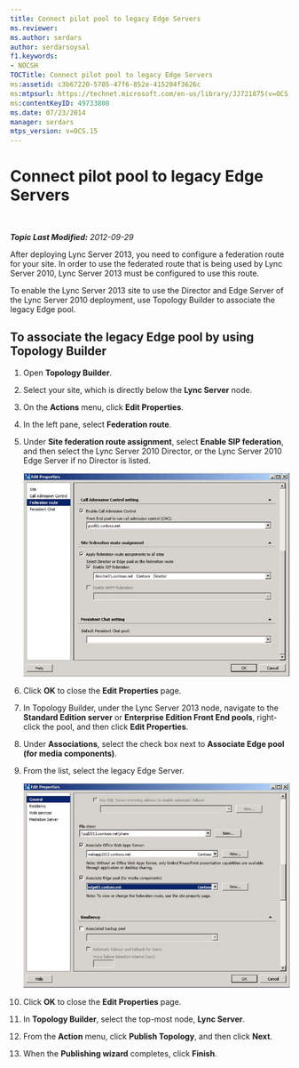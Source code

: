 ```yaml
---
title: Connect pilot pool to legacy Edge Servers
ms.reviewer: 
ms.author: serdars
author: serdarsoysal
f1.keywords:
- NOCSH
TOCTitle: Connect pilot pool to legacy Edge Servers
ms:assetid: c3b67220-5705-47f6-852e-415204f3626c
ms:mtpsurl: https://technet.microsoft.com/en-us/library/JJ721875(v=OCS.15)
ms:contentKeyID: 49733808
ms.date: 07/23/2014
manager: serdars
mtps_version: v=OCS.15
---
```


# Connect pilot pool to legacy Edge Servers

<div data-xmlns="http://www.w3.org/1999/xhtml">

<div class="topic" data-xmlns="http://www.w3.org/1999/xhtml" data-msxsl="urn:schemas-microsoft-com:xslt" data-cs="https://msdn.microsoft.com/">

<div data-asp="https://msdn2.microsoft.com/asp">



</div>

<div id="mainSection">

<div id="mainBody">

<span> </span>

_**Topic Last Modified:** 2012-09-29_

After deploying Lync Server 2013, you need to configure a federation route for your site. In order to use the federated route that is being used by Lync Server 2010, Lync Server 2013 must be configured to use this route.

To enable the Lync Server 2013 site to use the Director and Edge Server of the Lync Server 2010 deployment, use Topology Builder to associate the legacy Edge pool.

<div>

## To associate the legacy Edge pool by using Topology Builder

1.  Open **Topology Builder**.

2.  Select your site, which is directly below the **Lync Server** node.

3.  On the **Actions** menu, click **Edit Properties**.

4.  In the left pane, select **Federation route**.

5.  Under **Site federation route assignment**, select **Enable SIP federation**, and then select the Lync Server 2010 Director, or the Lync Server 2010 Edge Server if no Director is listed.
    
    ![Edit Properties, Federation route page](images/JJ721875.5f1d04c3-c724-426d-b27d-3fe89c6c5cfb(OCS.15).jpg "Edit Properties, Federation route page")  

6.  Click **OK** to close the **Edit Properties** page.

7.  In Topology Builder, under the Lync Server 2013 node, navigate to the **Standard Edition server** or **Enterprise Edition Front End pools**, right-click the pool, and then click **Edit Properties**.

8.  Under **Associations**, select the check box next to **Associate Edge pool (for media components)**.

9.  From the list, select the legacy Edge Server.
    
    ![Edit Properties dialog, selecting the legacy Edge](images/JJ721875.feae8156-540e-4804-bb0a-2b5736ec2900(OCS.15).jpg "Edit Properties dialog, selecting the legacy Edge")  

10. Click **OK** to close the **Edit Properties** page.

11. In **Topology Builder**, select the top-most node, **Lync Server**.

12. From the **Action** menu, click **Publish Topology**, and then click **Next**.

13. When the **Publishing wizard** completes, click **Finish**.

</div>

</div>

<span> </span>

</div>

</div>

</div>

